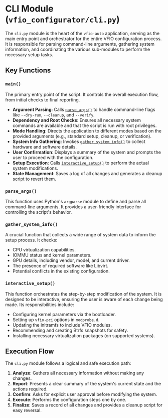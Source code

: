 # CLI Module (`vfio_configurator/cli.py`)

The `cli.py` module is the heart of the `vfio-auto` application, serving as the main entry point and orchestrator for the entire VFIO configuration process. It is responsible for parsing command-line arguments, gathering system information, and coordinating the various sub-modules to perform the necessary setup tasks.

## Key Functions

### `main()`

The primary entry point of the script. It controls the overall execution flow, from initial checks to final reporting.

-   **Argument Parsing**: Calls [`parse_args()`](#parse_args) to handle command-line flags like `--dry-run`, `--cleanup`, and `--verify`.
-   **Dependency and Root Checks**: Ensures all necessary system commands are available and that the script is run with root privileges.
-   **Mode Handling**: Directs the application to different modes based on the provided arguments (e.g., standard setup, cleanup, or verification).
-   **System Info Gathering**: Invokes [`gather_system_info()`](#gather_system_info) to collect hardware and software details.
-   **User Confirmation**: Displays a summary of the system and prompts the user to proceed with the configuration.
-   **Setup Execution**: Calls [`interactive_setup()`](#interactive_setup) to perform the actual system modifications.
-   **State Management**: Saves a log of all changes and generates a cleanup script to revert them.

### `parse_args()`

This function uses Python's `argparse` module to define and parse all command-line arguments. It provides a user-friendly interface for controlling the script's behavior.

### `gather_system_info()`

A crucial function that collects a wide range of system data to inform the setup process. It checks:

-   CPU virtualization capabilities.
-   IOMMU status and kernel parameters.
-   GPU details, including vendor, model, and current driver.
-   The presence of required software like Libvirt.
-   Potential conflicts in the existing configuration.

### `interactive_setup()`

This function orchestrates the step-by-step modification of the system. It is designed to be interactive, ensuring the user is aware of each change being made. Its responsibilities include:

-   Configuring kernel parameters via the bootloader.
-   Setting up `vfio-pci` options in `modprobe.d`.
-   Updating the initramfs to include VFIO modules.
-   Recommending and creating Btrfs snapshots for safety.
-   Installing necessary virtualization packages (on supported systems).

## Execution Flow

The `cli.py` module follows a logical and safe execution path:

1.  **Analyze**: Gathers all necessary information without making any changes.
2.  **Report**: Presents a clear summary of the system's current state and the actions required.
3.  **Confirm**: Asks for explicit user approval before modifying the system.
4.  **Execute**: Performs the configuration steps one by one.
5.  **Finalize**: Saves a record of all changes and provides a cleanup script for easy reversal.